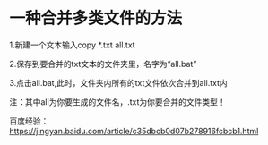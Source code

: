 
# 一种合并多类文件的方法

1.新建一个文本输入copy  *.txt  all.txt 

2.保存到要合并的txt文本的文件夹里，名字为“all.bat”

3.点击all.bat,此时，文件夹内所有的txt文件依次合并到all.txt内

注：其中all为你要生成的文件名，.txt为你要合并的文件类型！

百度经验：
https://jingyan.baidu.com/article/c35dbcb0d07b278916fcbcb1.html
